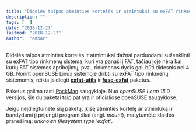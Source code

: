 ```yaml
---
title: "Didelės talpos atminties kortelės ir atmintukai su exFAT rinkmenų sistema"
description: ""
tags: [  ]
date: "2018-12-27"
lastmod: "2018-12-27"
author:  "embar"
---
```

Didelės talpos atminties kortelės ir atmintukai dažnai parduodami suženklinti su exFAT tipo rinkmenų sistema, kuri yra panaši į FAT, tačiau joje nėra kai kurių FAT sistemos apribojimų, pvz., rinkmenos dydis gali būti didesnis nei 4 GB. Norint openSUSE Linux sistemoje dirbti su exFAT tipo rinkmenų sistemomis, reikia įsidiegti [**exfat-utils**](http://packman.links2linux.org/install/exfat-utils) ir [**fuse-exfat**](http://packman.links2linux.org/install/fuse-exfat) paketus.

Paketus galima rasti [PackMan](http://packman.links2linux.org/) saugykloje. Nuo _openSUSE Leap 15.0_ versijos, šie du paketai taip pat yra ir oficialiose openSUSE saugyklose.

Jeigu neįdiegtumėte šių paketų, įkišę atminties kortelę ar atmintuką ir bandydami jį prijungti programiškai (angl. _mount_), matytumėte klaidos pranešimą: _unknown filesystem type 'exfat'_.
